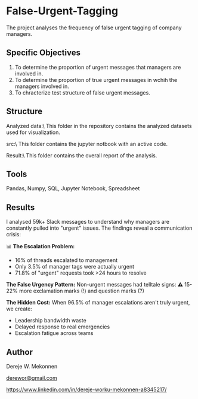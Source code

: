 # False-Urgent-Tagging
The project analyses the frequency of false urgent tagging of company managers.

## Specific Objectives
1. To determine the proportion of urgent messages that managers are involved in.
2. To determine the proportion of true urgent messages in wchih the managers involved in.
3. To chracterize test structure of false urgent messages.

## Structure
Analyzed data:\ This folder in the repository contains the analyzed datasets used for visualization.

src:\ This folder contains the jupyter notbook with an active code.

Result:\ This folder contains the overall report of the analysis.

## Tools

Pandas, Numpy, SQL, Jupyter Notebook, Spreadsheet

## Results

I analysed 59k+ Slack messages to understand why managers are constantly pulled into "urgent" issues. The findings reveal a communication crisis:

📊 **The Escalation Problem:**

- 16% of threads escalated to management
- Only 3.5% of manager tags were actually urgent
- 71.8% of "urgent" requests took >24 hours to resolve

**The False Urgency Pattern:** Non-urgent messages had telltale signs: ⚠️ 15-22% more exclamation marks (!) and question marks (?)

**The Hidden Cost:** When 96.5% of manager escalations aren't truly urgent, we create:

- Leadership bandwidth waste
- Delayed response to real emergencies
- Escalation fatigue across teams

## Author
Dereje W. Mekonnen

derewor@gmail.com

https://www.linkedin.com/in/dereje-worku-mekonnen-a8345217/

